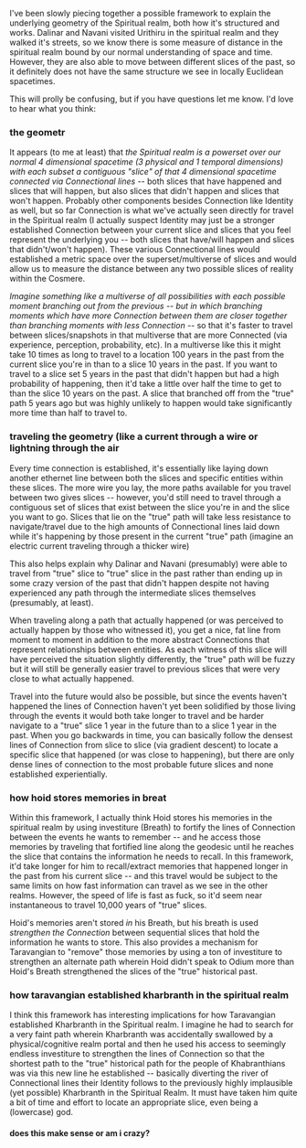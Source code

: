 I've been slowly piecing together a possible framework to explain the underlying geometry of the Spiritual realm, both how it's structured and works.  Dalinar and Navani visited Urithiru in the spiritual realm and they walked it's streets, so we know there is some measure of distance in the spiritual realm bound by our normal understanding of space and time.  However, they are also able to move between different slices of the past, so it definitely does not have the same structure we see in locally Euclidean spacetimes.

This will prolly be confusing, but if you have questions let me know.  I'd love to hear what you think:

### the geometr
It appears (to me at least) that *the Spiritual realm is a powerset over our normal 4 dimensional spacetime (3 physical and 1 temporal dimensions) with each subset a contiguous "slice" of that 4 dimensional spacetime connected via Connectional lines* -- both slices that have happened and slices that will happen, but also slices that didn't happen and slices that won't happen.  Probably other components besides Connection like Identity as well, but so far Connection is what we've actually seen directly for travel in the Spiritual realm (I actually suspect Identity may just be a stronger established Connection between your current slice and slices that you feel represent the underlying you -- both slices that have/will happen and slices that didn't/won't happen).  These various Connectional lines would established a metric space over the superset/multiverse of slices and would allow us to measure the distance between any two possible slices of reality within the Cosmere.

*Imagine something like a multiverse of all possibilities with each possible moment branching out from the previous -- but in which branching moments which have more Connection between them are closer together than branching moments with less Connection* -- so that it's faster to travel between slices/snapshots in that multiverse that are more Connected (via experience, perception, probability, etc).  In a multiverse like this it might take 10 times as long to travel to a location 100 years in the past from the current slice you're in than to a slice 10 years in the past.  If you want to travel to a slice set 5 years in the past that didn't happen but had a high probability of happening, then it'd take a little over half the time to get to than the slice 10 years on the past.  A slice that branched off from the "true" path 5 years ago but was highly unlikely to happen would take significantly more time than half to travel to.

### traveling the geometry (like a current through a wire or lightning through the air
Every time connection is established, it's essentially like laying down another ethernet line between both the slices and specific entities within these slices.  The more wire you lay, the more paths available for you travel between two gives slices -- however, you'd still need to travel through a contiguous set of slices that exist between the slice you're in and the slice you want to go.  Slices that lie on the "true" path will take less resistance to navigate/travel due to the high amounts of Connectional lines laid down while it's happening by those present in the current "true" path (imagine an electric current traveling through a thicker wire)

This also helps explain why Dalinar and Navani (presumably) were able to travel from "true" slice to "true" slice in the past rather than ending up in some crazy version of the past that didn't happen despite not having experienced any path through the intermediate slices themselves (presumably, at least).

When traveling along a path that actually happened (or was perceived to actually happen by those who witnessed it), you get a nice, fat line from moment to moment in addition to the more abstract Connections that represent relationships between entities.  As each witness of this slice will have perceived the situation slightly differently, the "true" path will be fuzzy but it will still be generally easier travel to previous slices that were very close to what actually happened.

Travel into the future would also be possible, but since the events haven't happened the lines of Connection haven't yet been solidified by those living through the events it would both take longer to travel and be harder navigate to a "true" slice 1 year in the future than to a slice 1 year in the past.  When you go backwards in time, you can basically follow the densest lines of Connection from slice to slice (via gradient descent) to locate a specific slice that happened (or was close to happening), but there are only dense lines of connection to the most probable future slices and none established experientially.

### how hoid stores memories in breat
Within this framework, I actually think Hoid stores his memories in the spiritual realm by using investiture (Breath) to fortify the lines of Connection between the events he wants to remember -- and he access those memories by traveling that fortified line along the geodesic  until he reaches the slice that contains the information he needs to recall.  In this framework, it'd take longer for him to recall/extract memories that happened longer in the past from his current slice -- and this travel would be subject to the same limits on how fast information can travel as we see in the other realms.  However, the speed of life is fast as fuck, so it'd seem near instantaneous to travel 10,000 years of "true" slices.

Hoid's memories aren't stored *in* his Breath, but his breath is used *strengthen the Connection* between sequential slices that hold the information he wants to store.  This also provides a mechanism for Taravangian to "remove" those memories by using a ton of investiture to strengthen an alternate path wherein Hoid didn't speak to Odium more than Hoid's Breath strengthened the slices of the "true" historical past.

### how taravangian established kharbranth in the spiritual realm
I think this framework has interesting implications for how Taravangian established Kharbranth in the Spiritual realm.  I imagine he had to search for a very faint path wherein Kharbranth was accidentally swallowed by a physical/cognitive realm portal and then he used his access to seemingly endless investiture to strengthen the lines of Connection so that the shortest path to the "true" historical path for the people of Khabranthians was via this new line he established -- basically diverting the river of Connectional lines their Identity follows to the previously highly implausible (yet possible) Kharbranth in the Spiritual Realm. It must have taken him quite a bit of time and effort to locate an appropriate slice, even being a (lowercase) god.

#### does this make sense or am i crazy?
